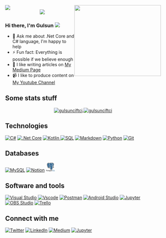 <img align="right" src="https://media.giphy.com/media/13HBDT4QSTpveU/giphy.gif" width="280" height="230"  />

<img align="left" src="https://visitor-badge.laobi.icu/badge?page_id=gulsunciftci.gulsunciftci">
<p align="center">
    <img src="https://readme-typing-svg.herokuapp.com/?lines=Hello!+👋;Nice+to+see+you+🧡&center=true&size=25">
</p>

### Hi there, I'm Gulsun <img src="https://user-images.githubusercontent.com/42378118/110234147-e3259600-7f4e-11eb-95be-0c4047144dea.gif" width="30"> 

<!--
**gulsunciftci/GulsunCiftci** is a ✨ _special_ ✨ repository because its `README.md` (this file) appears on your GitHub profile.

Here are some ideas to get you started:

- 🔭 I’m currently working on ...
- 🌱 I’m currently learning ...
- 👯 I’m looking to collaborate on ...
- 🤔 I’m looking for help with ...
- 💬 Ask me about ...
- 📫 How to reach me: ...
- 😄 Pronouns: ...
- ⚡ Fun fact: ...
-->

- 💬 Ask me about .Net Core and C# language, I'm happy to help
- ⚡ Fun fact: Everything is possible if we believe enough
- 📝 I like writing articles on [My Medium Page](https://medium.com/@gulsunciftci) 
- 📹 I like to produce content on [My Youtube Channel](https://www.youtube.com/@gulsunciftci) 
## Some stats stuff
<p align="center">
	<a href="https://github.com/gulsunciftci">
		  <img height="165em" align="center" src="https://github-readme-stats.vercel.app/api?username=gulsunciftci&show_icons=true&locale=en&include_all_commits=true&count_private=true" alt="gulsunciftci"/>
		  <img height="165em" align="center" src="https://github-readme-stats.vercel.app/api/top-langs?username=gulsunciftci&show_icons=true&locale=en&layout=compact&langs_count=8" alt="gulsunciftci"/>
	</a>
</p>

## Technologies

<p>
    <a href="https://docs.microsoft.com/en-us/dotnet/csharp/"><img alt="C#" src="https://seeklogo.com/images/C/c-sharp-c-logo-02F17714BA-seeklogo.com.png" width="27" height="30"></a>
     <a href="https://dotnet.microsoft.com/"><img alt=".Net Core" src="https://upload.wikimedia.org/wikipedia/commons/thumb/e/ee/.NET_Core_Logo.svg/1200px-.NET_Core_Logo.svg.png" width="30" height="30" ></a>
    <a href="https://developer.android.com/kotlin?hl=tr"><img alt="Kotlin" src="https://upload.wikimedia.org/wikipedia/commons/7/74/Kotlin_Icon.png" width="30" height="30" > 
 </a>
    <a href="https://www.w3schools.com/sql/"><img alt="SQL" src="https://upload.wikimedia.org/wikipedia/commons/6/6f/Sql_database_shortcut_icon.png" width="40" height="40"></a>
    <a href="https://www.markdownguide.org/"><img alt="Markdown" src="https://upload.wikimedia.org/wikipedia/commons/e/ee/Markdown-blue-solid.svg" width="30" height="30"></a>
    <a href="https://www.python.org/"><img alt="Python" src="https://upload.wikimedia.org/wikipedia/commons/c/c3/Python-logo-notext.svg" width="30" height="30" ></a>
    <a href="https://git-scm.com/" ><img alt="Git" src="https://www.vectorlogo.zone/logos/git-scm/git-scm-icon.svg" width="30" height="30"></a>
</p>

## Databases 

<p>
    <a href="https://www.mysql.com/"><img alt="MySQL" src="https://upload.wikimedia.org/wikipedia/commons/0/0a/MySQL_textlogo.svg" width="30" height="30"></a>
    <a href="https://www.notion.so/"><img alt="Notion" src="https://upload.wikimedia.org/wikipedia/commons/e/e9/Notion-logo.svg" width="30" height="30"></a>
    <a href="https://www.postgresql.org"><img alt="PostgreSQL" src="https://raw.githubusercontent.com/devicons/devicon/master/icons/postgresql/postgresql-original-wordmark.svg" width="30" height="30"></a>
</p>

## Software and tools

<p>
    <a href="https://visualstudio.microsoft.com/tr/"><img alt="Visual Studio" src="https://upload.wikimedia.org/wikipedia/commons/5/5f/Visual_Studio_Logo_%282013-2017%29.svg" width="30" height="30"></a>
    <a href="https://code.visualstudio.com/"><img alt="Vscode" src="https://upload.wikimedia.org/wikipedia/commons/thumb/9/9a/Visual_Studio_Code_1.35_icon.svg/1024px-Visual_Studio_Code_1.35_icon.svg.png" width="30" height="30"></a>
  <a href="https://postman.com"><img alt="Postman" src="https://www.vectorlogo.zone/logos/getpostman/getpostman-icon.svg"  width="30" height="30"></a>
  <a href="https://developer.android.com/studio"><img alt="Android Studio" src="https://upload.wikimedia.org/wikipedia/commons/9/95/Android_Studio_Icon_3.6.svg" width="30" height="30"></a>
  <a href="https://jupyter.org/ "><img alt="Jupyter" src="https://upload.wikimedia.org/wikipedia/commons/3/38/Jupyter_logo.svg" width="30" height="30"></a>
  <a href="https://obsproject.com/"><img alt="OBS Studio" src="https://upload.wikimedia.org/wikipedia/commons/1/14/Open_Broadcaster_Software_Logo.png" width="30" height="30"></a>
  <a href="https://trello.com/"><img alt="Trello" src="https://cdn.iconscout.com/icon/free/png-512/trello-6-569395.png" width="30" height="30"></a>
</p>

## Connect with me

  <a href="https://twitter.com/gulsunnciftci"><img alt="Twitter" src="https://upload.wikimedia.org/wikipedia/commons/6/6f/Logo_of_Twitter.svg" width="30" height="30"></a>
  <a href="https://www.linkedin.com/in/gulsunciftci"><img alt="LinkedIn" src="https://upload.wikimedia.org/wikipedia/commons/e/e9/Linkedin_icon.svg" width="30" height="30"></a>
  <a href="https://medium.com/@gulsunciftci"><img alt="Medium" src="https://upload.wikimedia.org/wikipedia/commons/e/ec/Medium_logo_Monogram.svg" width="30" height="30"></a>
  <a href="mailto:gulsunnciftci@gmail.com"><img alt="Jupyter" src="https://upload.wikimedia.org/wikipedia/commons/7/7e/Gmail_icon_%282020%29.svg" width="30" height="30"></a>


